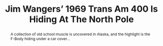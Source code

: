 ---
category: news
title: Jim Wangers’ 1969 Trans Am 400 Is Hiding At The North Pole
abstract: A collection of old school muscle is uncovered in Alaska, and the highlight is the F-Body hiding under a car cover...
publishedDateTime: 2019-03-06T17:37:51Z
sourceUrl: https://motorious.motor1.com/news/308310/jim-wangers-trans-am/
type: article

provider:
  name: Motorious
  id: V_BBEZ2jt_global
tags:
  - Autos

images: 
  - url: assets/images/2019/3/Jim-Wangers’-1969-Trans-Am-400-Is-Hiding-At-The-North-Pole-1.jpg
    width: 1920
    height: 1080
    quality: 50
    title: Jim Wangers’ 1969 Trans Am 400 Hiding At The North Pole
    attribution: 
    focalRegion:
      x1: 0
      x2: 0
      y1: 0
      y2: 0

---